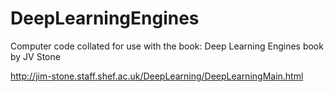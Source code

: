 # DeepLearningEngines
Computer code collated for use with the book: Deep Learning Engines book by JV Stone

http://jim-stone.staff.shef.ac.uk/DeepLearning/DeepLearningMain.html
